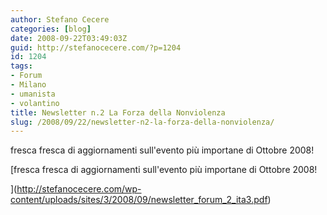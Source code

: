 ```yaml
---
author: Stefano Cecere
categories: [blog]
date: 2008-09-22T03:49:03Z
guid: http://stefanocecere.com/?p=1204
id: 1204
tags:
- Forum
- Milano
- umanista
- volantino
title: Newsletter n.2 La Forza della Nonviolenza
slug: /2008/09/22/newsletter-n2-la-forza-della-nonviolenza/
---
```


fresca fresca di aggiornamenti sull'evento più importane di Ottobre 2008!

[fresca fresca di aggiornamenti sull'evento più importane di Ottobre 2008!

](http://stefanocecere.com/wp-content/uploads/sites/3/2008/09/newsletter_forum_2_ita3.pdf)